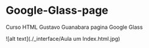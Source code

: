 # Google-Glass-page
Curso HTML Gustavo Guanabara pagina Google Glass

![alt text](./_interface/Aula um Index.html.jpg)
